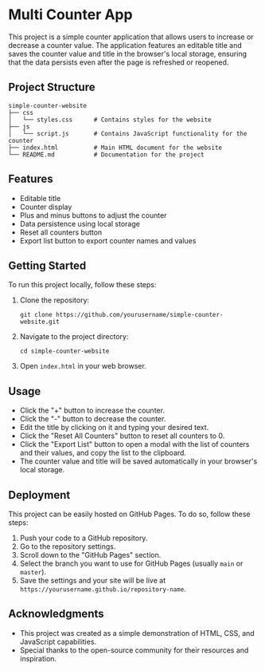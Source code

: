 # Multi Counter App

This project is a simple counter application that allows users to increase or decrease a counter value. The application features an editable title and saves the counter value and title in the browser's local storage, ensuring that the data persists even after the page is refreshed or reopened.

## Project Structure

```
simple-counter-website
├── css
│   └── styles.css      # Contains styles for the website
├── js
│   └── script.js       # Contains JavaScript functionality for the counter
├── index.html          # Main HTML document for the website
└── README.md           # Documentation for the project
```

## Features

- Editable title
- Counter display
- Plus and minus buttons to adjust the counter
- Data persistence using local storage
- Reset all counters button
- Export list button to export counter names and values

## Getting Started

To run this project locally, follow these steps:

1. Clone the repository:
   ```
   git clone https://github.com/yourusername/simple-counter-website.git
   ```

2. Navigate to the project directory:
   ```
   cd simple-counter-website
   ```

3. Open `index.html` in your web browser.

## Usage

- Click the "+" button to increase the counter.
- Click the "-" button to decrease the counter.
- Edit the title by clicking on it and typing your desired text.
- Click the "Reset All Counters" button to reset all counters to 0.
- Click the "Export List" button to open a modal with the list of counters and their values, and copy the list to the clipboard.
- The counter value and title will be saved automatically in your browser's local storage.

## Deployment

This project can be easily hosted on GitHub Pages. To do so, follow these steps:

1. Push your code to a GitHub repository.
2. Go to the repository settings.
3. Scroll down to the "GitHub Pages" section.
4. Select the branch you want to use for GitHub Pages (usually `main` or `master`).
5. Save the settings and your site will be live at `https://yourusername.github.io/repository-name`.

## Acknowledgments

- This project was created as a simple demonstration of HTML, CSS, and JavaScript capabilities.
- Special thanks to the open-source community for their resources and inspiration.